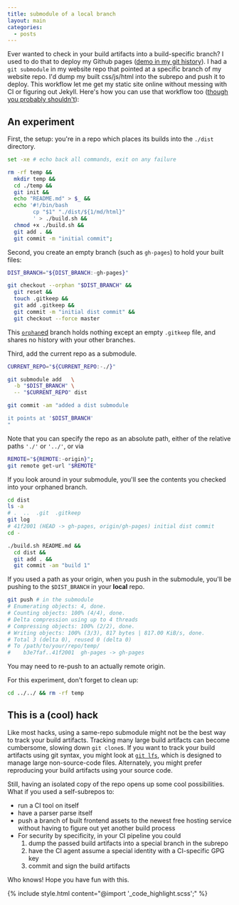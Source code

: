 ```yaml
---
title: submodule of a local branch
layout: main
categories:
  - posts
---
```


Ever wanted to check in your build artifacts into a build-specific branch?
I used to do that to deploy my Github pages ([demo in my git history][commit-with-submodule-setup]).
I had a `git submodule` in my website repo that pointed at a specific branch of my website repo.
I'd dump my built css/js/html into the subrepo and push it to deploy.
This workflow let me get my static site online without messing with CI or figuring out Jekyll.
Here's how you can use that workflow too ([though you probably shouldn't](#this-is-a-cool-hack)):

## An experiment

First, the setup: you're in a repo which places its builds into the `./dist` directory.

```sh
set -xe # echo back all commands, exit on any failure

rm -rf temp &&
  mkdir temp &&
  cd ./temp &&
  git init &&
  echo "README.md" > $_ &&
  echo '#!/bin/bash
        cp "$1" "./dist/${1/md/html}"
        ' > ./build.sh &&
  chmod +x ./build.sh &&
  git add . &&
  git commit -m "initial commit";
```

Second, you create an empty branch (such as `gh-pages`) to hold your built files:

```sh
DIST_BRANCH="${DIST_BRANCH:-gh-pages}"

git checkout --orphan "$DIST_BRANCH" &&
  git reset &&
  touch .gitkeep &&
  git add .gitkeep &&
  git commit -m "initial dist commit" &&
  git checkout --force master
```

This [`orphan`ed][orphan-branch-docs] branch holds nothing except an empty `.gitkeep` file, and shares no history with your other branches.

Third, add the current repo as a submodule.

```sh
CURRENT_REPO="${CURRENT_REPO:-./}"

git submodule add   \
  -b "$DIST_BRANCH" \
  -- "$CURRENT_REPO" dist

git commit -am "added a dist submodule

it points at '$DIST_BRANCH'
"
```

Note that you can specify the repo as an absolute path, either of the relative paths `'./'` or `'../'`, or via

```sh
REMOTE="${REMOTE:-origin}";
git remote get-url "$REMOTE"
```

If you look around in your submodule, you'll see the contents you checked into your orphaned branch.

```sh
cd dist
ls -a
# .  ..  .git  .gitkeep
git log
# 41f2001 (HEAD -> gh-pages, origin/gh-pages) initial dist commit
cd -
```

```sh
./build.sh README.md &&
  cd dist &&
  git add . &&
  git commit -am "build 1"
```

If you used a path as your origin, when you push in the submodule, you'll be pushing to the `$DIST_BRANCH` in your **local** repo.

```sh
git push # in the submodule
# Enumerating objects: 4, done.
# Counting objects: 100% (4/4), done.
# Delta compression using up to 4 threads
# Compressing objects: 100% (2/2), done.
# Writing objects: 100% (3/3), 817 bytes | 817.00 KiB/s, done.
# Total 3 (delta 0), reused 0 (delta 0)
# To /path/to/your/repo/temp/
#    b3e7faf..41f2001  gh-pages -> gh-pages
```

You may need to re-push to an actually remote origin.

For this experiment, don't forget to clean up:

```sh
cd ../../ && rm -rf temp
```

## This is a (cool) hack

Like most hacks, using a same-repo submodule might not be the best way to track your build artifacts.
Tracking many large build artifacts can become cumbersome, slowing down `git clone`s.
If you want to track your build artifacts using git syntax, you might look at [`git lfs`][git-lfs-docs], which is designed to manage large non-source-code files.
Alternately, you might prefer reproducing your build artifacts using your source code.

Still, having an isolated copy of the repo opens up some cool possibilities.
What if you used a self-subrepos to:

- run a CI tool on itself
- have a parser parse itself
- push a branch of built frontend assets to the newest free hosting service without having to figure out yet another build process
- For security by specificity, in your CI pipeline you could
  1. dump the passed build artifacts into a special branch in the subrepo
  1. have the CI agent assume a special identity with a CI-specific GPG key
  1. commit and sign the build artifacts

Who knows! Hope you have fun with this.

<!-- references -->

[orphan-branch-docs]: https://git-scm.com/docs/git-checkout#Documentation/git-checkout.txt---orphanltnewbranchgt
[git-lfs-docs]: https://git-lfs.github.com/
[commit-with-submodule-setup]: https://github.com/skalt/skalt.github.io/tree/f0f9eb6026e6b64522d27c4872b2aaa334b481d4

{% include style.html content="@import '_code_highlight.scss';" %}
